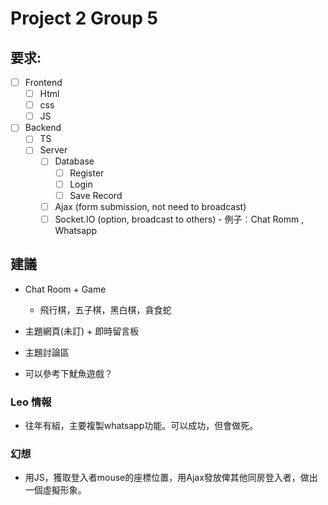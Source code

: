 # **Project 2 Group 5**

## **要求:**

- [ ] Frontend
    - [ ]  Html
    - [ ]  css
    - [ ]  JS
-   [ ]  Backend
    - [ ]  TS
    -   [ ]  Server
        -   [ ]  Database
            -   [ ]  Register
            -   [ ]  Login
            -   [ ]  Save Record
        -   [ ]  Ajax (form submission, not need to broadcast)
        -   [ ]  Socket.IO (option, broadcast to others)
                -   例子︰Chat Romm , Whatsapp

## **建議**

-   Chat Room + Game
    -   飛行棋，五子棋，黑白棋，貪食蛇

-   主題網頁(未訂) + 即時留言板

-   主題討論區

- 可以參考下魷魚遊戲？ 

### **Leo 情報**

-   往年有組，主要複製whatsapp功能。可以成功，但會做死。

### **幻想**

-   用JS，獲取登入者mouse的座標位置，用Ajax發放俾其他同房登入者，做出一個虛擬形象。
